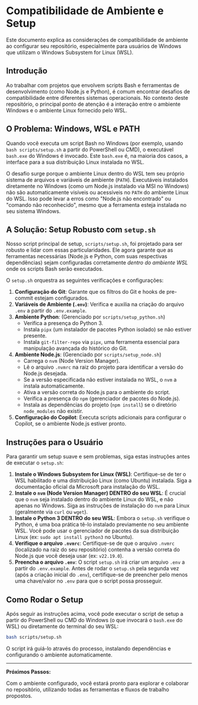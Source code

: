 # Compatibilidade de Ambiente e Setup

Este documento explica as considerações de compatibilidade de ambiente ao configurar seu repositório, especialmente para usuários de Windows que utilizam o Windows Subsystem for Linux (WSL).

## Introdução

Ao trabalhar com projetos que envolvem scripts Bash e ferramentas de desenvolvimento (como Node.js e Python), é comum encontrar desafios de compatibilidade entre diferentes sistemas operacionais. No contexto deste repositório, o principal ponto de atenção é a interação entre o ambiente Windows e o ambiente Linux fornecido pelo WSL.

## O Problema: Windows, WSL e PATH

Quando você executa um script Bash no Windows (por exemplo, usando `bash scripts/setup.sh` a partir do PowerShell ou CMD), o executável `bash.exe` do Windows é invocado. Este `bash.exe` é, na maioria dos casos, a interface para a sua distribuição Linux instalada no WSL.

O desafio surge porque o ambiente Linux dentro do WSL tem seu próprio sistema de arquivos e variáveis de ambiente (`PATH`). Executáveis instalados diretamente no Windows (como um Node.js instalado via MSI no Windows) não são automaticamente visíveis ou acessíveis no `PATH` do ambiente Linux do WSL. Isso pode levar a erros como "Node.js não encontrado" ou "comando não reconhecido", mesmo que a ferramenta esteja instalada no seu sistema Windows.

## A Solução: Setup Robusto com `setup.sh`

Nosso script principal de setup, `scripts/setup.sh`, foi projetado para ser robusto e lidar com essas particularidades. Ele agora garante que as ferramentas necessárias (Node.js e Python, com suas respectivas dependências) sejam configuradas corretamente *dentro do ambiente WSL* onde os scripts Bash serão executados.

O `setup.sh` orquestra as seguintes verificações e configurações:

1.  **Configuração do Git**: Garante que os filtros do Git e hooks de pre-commit estejam configurados.
2.  **Variáveis de Ambiente (`.env`)**: Verifica e auxilia na criação do arquivo `.env` a partir do `.env.example`.
3.  **Ambiente Python**: (Gerenciado por `scripts/setup_python.sh`)
    *   Verifica a presença do Python 3.
    *   Instala `pipx` (um instalador de pacotes Python isolado) se não estiver presente.
    *   Instala `git-filter-repo` via `pipx`, uma ferramenta essencial para manipulação avançada do histórico do Git.
4.  **Ambiente Node.js**: (Gerenciado por `scripts/setup_node.sh`)
    *   Carrega o `nvm` (Node Version Manager).
    *   Lê o arquivo `.nvmrc` na raiz do projeto para identificar a versão do Node.js desejada.
    *   Se a versão especificada não estiver instalada no WSL, o `nvm` a instala automaticamente.
    *   Ativa a versão correta do Node.js para o ambiente do script.
    *   Verifica a presença do `npm` (gerenciador de pacotes do Node.js).
    *   Instala as dependências do projeto (`npm install`) se o diretório `node_modules` não existir.
5.  **Configuração do Copilot**: Executa scripts adicionais para configurar o Copilot, se o ambiente Node.js estiver pronto.

## Instruções para o Usuário

Para garantir um setup suave e sem problemas, siga estas instruções antes de executar o `setup.sh`:

1.  **Instale o Windows Subsystem for Linux (WSL)**: Certifique-se de ter o WSL habilitado e uma distribuição Linux (como Ubuntu) instalada. Siga a documentação oficial da Microsoft para instalação do WSL.
2.  **Instale o `nvm` (Node Version Manager) DENTRO do seu WSL**: É crucial que o `nvm` seja instalado dentro do ambiente Linux do WSL, e não apenas no Windows. Siga as instruções de instalação do `nvm` para Linux (geralmente via `curl` ou `wget`).
3.  **Instale o Python 3 DENTRO do seu WSL**: Embora o `setup.sh` verifique o Python, é uma boa prática tê-lo instalado previamente no seu ambiente WSL. Você pode usar o gerenciador de pacotes da sua distribuição Linux (ex: `sudo apt install python3` no Ubuntu).
4.  **Verifique o arquivo `.nvmrc`**: Certifique-se de que o arquivo `.nvmrc` (localizado na raiz do seu repositório) contenha a versão correta do Node.js que você deseja usar (ex: `v22.19.0`).
5.  **Preencha o arquivo `.env`**: O script `setup.sh` irá criar um arquivo `.env` a partir do `.env.example`. Antes de rodar o `setup.sh` pela segunda vez (após a criação inicial do `.env`), certifique-se de preencher pelo menos uma chave/valor no `.env` para que o script possa prosseguir.

## Como Rodar o Setup

Após seguir as instruções acima, você pode executar o script de setup a partir do PowerShell ou CMD do Windows (o que invocará o `bash.exe` do WSL) ou diretamente do terminal do seu WSL:

```bash
bash scripts/setup.sh
```

O script irá guiá-lo através do processo, instalando dependências e configurando o ambiente automaticamente.

---

**Próximos Passos:**

Com o ambiente configurado, você estará pronto para explorar e colaborar no repositório, utilizando todas as ferramentas e fluxos de trabalho propostos.
